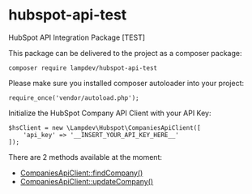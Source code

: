 # hubspot-api-test
HubSpot API Integration Package [TEST]

This package can be delivered to the project as a composer package:
```
composer require lampdev/hubspot-api-test
```

Please make sure you installed composer autoloader into your project:
```
require_once('vendor/autoload.php');
```

Initialize the HubSpot Company API Client with your API Key:
```
$hsClient = new \Lampdev\Hubspot\CompaniesApiClient([
    'api_key' => '__INSERT_YOUR_API_KEY_HERE__'
]);
```

There are 2 methods available at the moment:
 - [CompaniesApiClient::findCompany()](examples/FindCompany.php)
 - [CompaniesApiClient::updateCompany()](examples/UpdateCompany.php)

